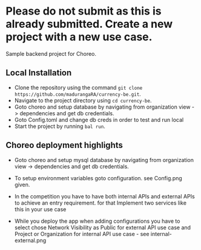 # Please do not submit as this is already submitted. Create a new project with a new use case.



Sample backend project for Choreo. 

## Local Installation


- Clone the repository using the command `git clone https://github.com/madurangaRA/currency-be.git`.
- Navigate to the project directory using `cd currency-be`.
- Goto choreo and setup database by navigating from organization view -> dependencies and get db credentials. 
- Goto  Config.toml and change db creds in order to test and run local
- Start the project by running `bal run`.

##  Choreo deployment highlights

- Goto choreo and setup mysql database by navigating from organization view -> dependencies and get db credentials. 

- To setup environment variables goto configuration. see Config.png given.
- In the competition you have to have both internal APIs and external APIs to achieve an entry requirement. for that Implement two services like this in your use case 
- While you deploy the app when adding configurations you have to select chose Network Visibility as  Public for external API use case and 
 Project or Organization for internal API use case - see internal-external.png



